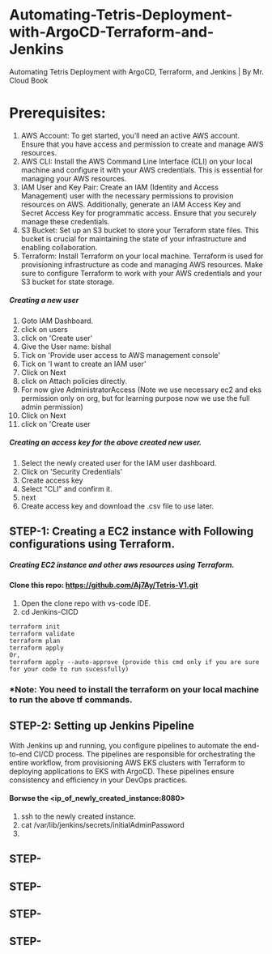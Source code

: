 # Automating-Tetris-Deployment-with-ArgoCD-Terraform-and-Jenkins
Automating Tetris Deployment with ArgoCD, Terraform, and Jenkins | By Mr. Cloud Book

# Prerequisites:
1. AWS Account: To get started, you’ll need an active AWS account. Ensure that you have access and permission to create and manage AWS resources.
2. AWS CLI: Install the AWS Command Line Interface (CLI) on your local machine and configure it with your AWS credentials. This is essential for managing your AWS resources.
3. IAM User and Key Pair: Create an IAM (Identity and Access Management) user with the necessary permissions to provision resources on AWS. Additionally, generate an IAM Access Key and Secret Access Key for programmatic access. Ensure that you securely manage these credentials.
4. S3 Bucket: Set up an S3 bucket to store your Terraform state files. This bucket is crucial for maintaining the state of your infrastructure and enabling collaboration.
5. Terraform: Install Terraform on your local machine. Terraform is used for provisioning infrastructure as code and managing AWS resources. Make sure to configure Terraform to work with your AWS credentials and your S3 bucket for state storage.

##### Creating a new user
1. Goto IAM Dashboard.
2. click on users
3. click on 'Create user'
4. Give the User name: bishal
5. Tick on 'Provide user access to AWS management console'
6. Tick on 'I want to create an IAM user'
7. Click on Next
8. click on Attach policies directly.
9. For now give AdministratorAccess (Note we use necessary ec2 and eks permission only on org, but for learning purpose now we use the full admin permission)
10. Click on Next
11. click on 'Create user

##### Creating an access key for the above created new user.
1. Select the newly created user for the IAM user dashboard.
2. Click on 'Security Credentials'
3. Create access key
4. Select "CLI" and confirm it.
5. next
6. Create access key and download the .csv file to use later.


## STEP-1: Creating a EC2 instance with Following configurations using Terraform.
##### Creating EC2 instance and other aws resources using Terraform.
#### Clone this repo: https://github.com/Aj7Ay/Tetris-V1.git
1. Open the clone repo with vs-code IDE.
2. cd Jenkins-CICD
```
terraform init
terraform validate
terraform plan
terraform apply
Or,
terraform apply --auto-approve (provide this cmd only if you are sure for your code to run sucessfully)
```
### *Note: You need to install the terraform on your local machine to run the above tf commands.


## STEP-2: Setting up Jenkins Pipeline
With Jenkins up and running, you configure pipelines to automate the end-to-end CI/CD process. The pipelines are responsible for orchestrating the entire workflow, from provisioning AWS EKS clusters with Terraform to deploying applications to EKS with ArgoCD. These pipelines ensure consistency and efficiency in your DevOps practices.

#### Borwse the <ip_of_newly_created_instance:8080>

1. ssh to the newly created instance.
2. cat /var/lib/jenkins/secrets/initialAdminPassword
3. 


## STEP-


## STEP-



## STEP-




## STEP-
